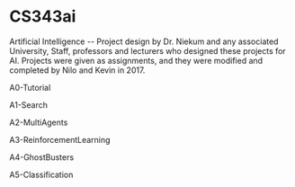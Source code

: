 # CS343ai
Artificial Intelligence -- Project design by Dr. Niekum and any associated University, Staff, professors and lecturers who designed these projects for AI. Projects were given as assignments, and they were modified and completed by Nilo and Kevin in 2017.


A0-Tutorial

A1-Search

A2-MultiAgents

A3-ReinforcementLearning

A4-GhostBusters

A5-Classification
